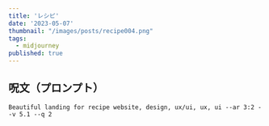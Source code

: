 ```yaml
---
title: 'レシピ'
date: '2023-05-07'
thumbnail: "/images/posts/recipe004.png"
tags:
  - midjourney
published: true
---
```


## 呪文（プロンプト）
```
Beautiful landing for recipe website, design, ux/ui, ux, ui --ar 3:2 --v 5.1 --q 2
```